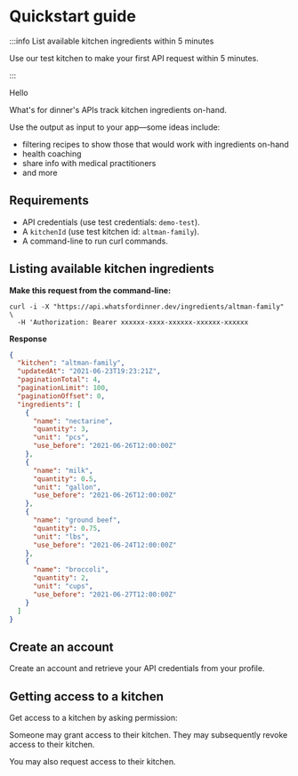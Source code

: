 # Quickstart guide

:::info List available kitchen ingredients within 5 minutes

Use our test kitchen to make your first API request within 5 minutes.

:::

Hello

What's for dinner's APIs track kitchen ingredients on-hand.

Use the output as input to your app&mdash;some ideas include:

- filtering recipes to show those that would work with ingredients on-hand
- health coaching
- share info with medical practitioners
- and more


## Requirements

- API credentials (use test credentials: `demo-test`).
- A `kitchenId` (use test kitchen id: `altman-family`).
- A command-line to run curl commands.

## Listing available kitchen ingredients

**Make this request from the command-line:**

```
curl -i -X "https://api.whatsfordinner.dev/ingredients/altman-family" \
  -H 'Authorization: Bearer xxxxxx-xxxx-xxxxxx-xxxxxx-xxxxxx
```

**Response**

```json
{
  "kitchen": "altman-family",
  "updatedAt": "2021-06-23T19:23:21Z",
  "paginationTotal": 4,
  "paginationLimit": 100,
  "paginationOffset": 0,
  "ingredients": [
    {
      "name": "nectarine",
      "quantity": 3,
      "unit": "pcs",
      "use_before": "2021-06-26T12:00:00Z"
    },
    {
      "name": "milk",
      "quantity": 0.5,
      "unit": "gallon",
      "use_before": "2021-06-26T12:00:00Z"
    },
    {
      "name": "ground beef",
      "quantity": 0.75,
      "unit": "lbs",
      "use_before": "2021-06-24T12:00:00Z"
    },
    {
      "name": "broccoli",
      "quantity": 2,
      "unit": "cups",
      "use_before": "2021-06-27T12:00:00Z"
    }
  ]
}
```

## Create an account

Create an account and retrieve your API credentials from your profile.

## Getting access to a kitchen

Get access to a kitchen by asking permission:

Someone may grant access to their kitchen.
They may subsequently revoke access to their kitchen.

You may also request access to their kitchen.
